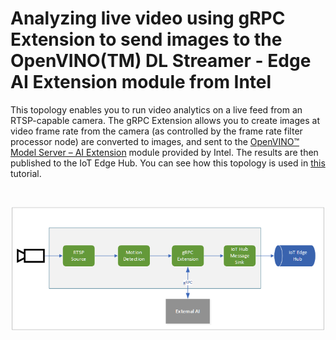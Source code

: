 # Analyzing live video using gRPC Extension to send images to the OpenVINO(TM) DL Streamer - Edge AI Extension module from Intel

This topology enables you to run video analytics on a live feed from an RTSP-capable camera. The gRPC Extension allows you to create images at video frame rate from the camera (as controlled by the frame rate filter processor node) are converted to images, and sent to the [OpenVINO™ Model Server – AI Extension](https://aka.ms/lva-intel-ovms) module provided by Intel. The results are then published to the IoT Edge Hub. You can see how this topology is used in [this](https://aka.ms/lva-intel-ovms-tutorial) tutorial.

<br>
<p align="center">
  <img src="./topology.png" title="Analyzing live video using HTTP Extension to send images to the OpenVINO™ Model Server – AI Extension module from Intel"/>
</p>
<br>
